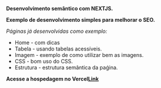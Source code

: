 **Desenvolvimento semântico com NEXTJS.**

**Exemplo de desenvolvimento simples para melhorar o SEO.**

*Páginas já desenvolvidas como exemplo:*  
* Home - com dicas  
* Tabela - usando tabelas acessíveis.  
* Imagem - exemplo de como utilizar bem as imagens.  
* CSS - bom uso do CSS.  
* Estrutura - estrutura semântica da paǵina.

**Acesse a hospedagem no Vercel[Link](https://semantica-web.vercel.app/)**
